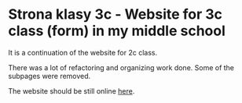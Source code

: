 # Strona klasy 3c - Website for 3c class (form) in my middle school

It is a continuation of the website for 2c class.

There was a lot of refactoring and organizing work done. Some of the subpages were removed.

The website should be still online [here](http://klasa-3c.c0.pl/).
